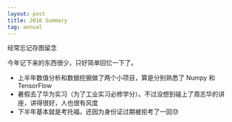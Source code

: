 ```yaml
---
layout: post
title: 2016 Summary
tag: annual
---
```


<div class="excerpt">
    经常忘记存图留念
</div>

今年记下来的东西很少，只好简单回忆一下了。

- 上半年数值分析和数据挖掘做了两个小项目，算是分别熟悉了 Numpy 和 TensorFlow
- 暑假去了华为实习（为了工业实习必修学分）。不过没想到碰上了周志华的讲座，讲得很好，人也很有风度
- 下半年基本就是考托福，还因为身份证过期被拒考了一回<span class="emoji">😓</span>
